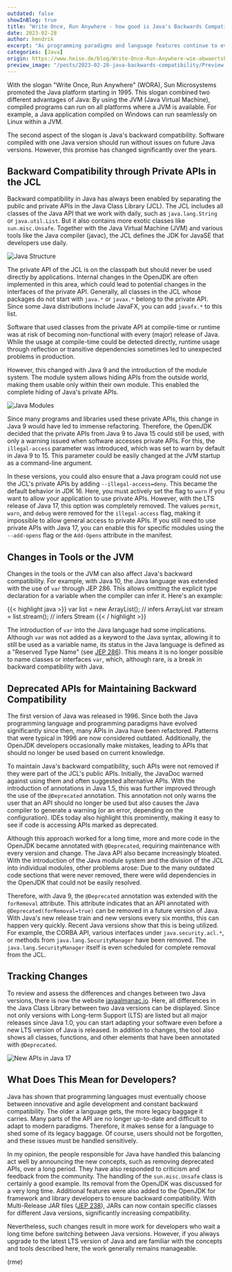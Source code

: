 ```yaml
---
outdated: false
showInBlog: true
title: "Write Once, Run Anywhere - how good is Java's Backwards Compatibility?"
date: 2023-02-28
author: hendrik
excerpt: "As programming paradigms and language features continue to evolve, a question arises: Can Java still maintain the always advertised backwards compatibility?"
categories: [Java]
origin: https://www.heise.de/blog/Write-Once-Run-Anywhere-wie-abwaertskompatibel-ist-Java-eigentlich-wirklich-7342188.html
preview_image: "/posts/2023-02-28-java-backwards-compatibility/Preview.jpg"
---
```


With the slogan "Write Once, Run Anywhere" (WORA), Sun Microsystems promoted the Java platform starting in 1995. This slogan combined two different advantages of Java: By using the JVM (Java Virtual Machine), compiled programs can run on all platforms where a JVM is available. For example, a Java application compiled on Windows can run seamlessly on Linux within a JVM.

The second aspect of the slogan is Java's backward compatibility. Software compiled with one Java version should run without issues on future Java versions. However, this promise has changed significantly over the years.

## Backward Compatibility through Private APIs in the JCL

Backward compatibility in Java has always been enabled by separating the public and private APIs in the Java Class Library (JCL). The JCL includes all classes of the Java API that we work with daily, such as `java.lang.String` or `java.util.List`. But it also contains more exotic classes like `sun.misc.Unsafe`. Together with the Java Virtual Machine (JVM) and various tools like the Java compiler (javac), the JCL defines the JDK for JavaSE that developers use daily.


![Java Structure](/posts/2023-02-28-java-backwards-compatibility/java-structure.jpg)

The private API of the JCL is on the classpath but should never be used directly by applications. Internal changes in the OpenJDK are often implemented in this area, which could lead to potential changes in the interfaces of the private API. Generally, all classes in the JCL whose packages do not start with `java.*` or `javax.*` belong to the private API. Since some Java distributions include JavaFX, you can add `javafx.*` to this list.

Software that used classes from the private API at compile-time or runtime was at risk of becoming non-functional with every (major) release of Java. While the usage at compile-time could be detected directly, runtime usage through reflection or transitive dependencies sometimes led to unexpected problems in production.

However, this changed with Java 9 and the introduction of the module system. The module system allows hiding APIs from the outside world, making them usable only within their own module. This enabled the complete hiding of Java's private APIs.

![Java Modules](/posts/2023-02-28-java-backwards-compatibility/java-modules.jpeg)

Since many programs and libraries used these private APIs, this change in Java 9 would have led to immense refactoring. Therefore, the OpenJDK decided that the private APIs from Java 9 to Java 15 could still be used, with only a warning issued when software accesses private APIs. For this, the `illegal-access` parameter was introduced, which was set to warn by default in Java 9 to 15. This parameter could be easily changed at the JVM startup as a command-line argument.

In these versions, you could also ensure that a Java program could not use the JCL's private APIs by adding `--illegal-access=deny`. This became the default behavior in JDK 16. Here, you must actively set the flag to `warn` if you want to allow your application to use private APIs. However, with the LTS release of Java 17, this option was completely removed. The values `permit`, `warn`, and `debug` were removed for the `illegal-access` flag, making it impossible to allow general access to private APIs. If you still need to use private APIs with Java 17, you can enable this for specific modules using the `--add-opens` flag or the `Add-Opens` attribute in the manifest.

## Changes in Tools or the JVM

Changes in the tools or the JVM can also affect Java's backward compatibility. For example, with Java 10, the Java language was extended with the use of `var` through JEP 286. This allows omitting the explicit type declaration for a variable when the compiler can infer it. Here's an example:

{{< highlight java >}}
var list = new ArrayList<String>(); // infers ArrayList<String>
var stream = list.stream(); // infers Stream<String>
{{< / highlight >}}

The introduction of `var` into the Java language had some implications. Although `var` was not added as a keyword to the Java syntax, allowing it to still be used as a variable name, its status in the Java language is defined as a "Reserved Type Name" (see [JEP 286](https://openjdk.org/jeps/286)). This means it is no longer possible to name classes or interfaces `var`, which, although rare, is a break in backward compatibility with Java.

## Deprecated APIs for Maintaining Backward Compatibility

The first version of Java was released in 1996. Since both the Java programming language and programming paradigms have evolved significantly since then, many APIs in Java have been refactored. Patterns that were typical in 1996 are now considered outdated. Additionally, the OpenJDK developers occasionally make mistakes, leading to APIs that should no longer be used based on current knowledge.

To maintain Java's backward compatibility, such APIs were not removed if they were part of the JCL's public APIs. Initially, the JavaDoc warned against using them and often suggested alternative APIs. With the introduction of annotations in Java 1.5, this was further improved through the use of the `@Deprecated` annotation. This annotation not only warns the user that an API should no longer be used but also causes the Java compiler to generate a warning (or an error, depending on the configuration). IDEs today also highlight this prominently, making it easy to see if code is accessing APIs marked as deprecated.

Although this approach worked for a long time, more and more code in the OpenJDK became annotated with `@Deprecated`, requiring maintenance with every version and change. The Java API also became increasingly bloated. With the introduction of the Java module system and the division of the JCL into individual modules, other problems arose: Due to the many outdated code sections that were never removed, there were wild dependencies in the OpenJDK that could not be easily resolved.

Therefore, with Java 9, the `@Deprecated` annotation was extended with the `forRemoval` attribute. This attribute indicates that an API annotated with `@Deprecated(forRemoval=true)` can be removed in a future version of Java. With Java's new release train and new versions every six months, this can happen very quickly. Recent Java versions show that this is being utilized. For example, the CORBA API, various interfaces under `java.security.acl.*`, or methods from `java.lang.SecurityManager` have been removed. The `java.lang.SecurityManager` itself is even scheduled for complete removal from the JCL.

## Tracking Changes

To review and assess the differences and changes between two Java versions, there is now the website [javaalmanac.io](https://javaalmanac.io/). Here, all differences in the Java Class Library between two Java versions can be displayed. Since not only versions with Long-term Support (LTS) are listed but all major releases since Java 1.0, you can start adapting your software even before a new LTS version of Java is released. In addition to changes, the tool also shows all classes, functions, and other elements that have been annotated with `@Deprecated`.

![New APIs in Java 17](/posts/2023-02-28-java-backwards-compatibility/java-new-apis.jpg)

## What Does This Mean for Developers?

Java has shown that programming languages must eventually choose between innovative and agile development and constant backward compatibility. The older a language gets, the more legacy baggage it carries. Many parts of the API are no longer up-to-date and difficult to adapt to modern paradigms. Therefore, it makes sense for a language to shed some of its legacy baggage. Of course, users should not be forgotten, and these issues must be handled sensitively.

In my opinion, the people responsible for Java have handled this balancing act well by announcing the new concepts, such as removing deprecated APIs, over a long period. They have also responded to criticism and feedback from the community. The handling of the `sun.misc.Unsafe` class is certainly a good example. Its removal from the OpenJDK was discussed for a very long time. Additional features were also added to the OpenJDK for framework and library developers to ensure backward compatibility. With Multi-Release JAR files ([JEP 238](https://openjdk.org/jeps/238)), JARs can now contain specific classes for different Java versions, significantly increasing compatibility.

Nevertheless, such changes result in more work for developers who wait a long time before switching between Java versions. However, if you always upgrade to the latest LTS version of Java and are familiar with the concepts and tools described here, the work generally remains manageable.

(rme)